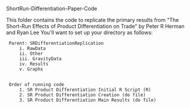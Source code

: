  ShortRun-Differentiation-Paper-Code

 This folder contains the code to replicate the primary results from
 "The Short-Run Effects of Product Differentiation on Trade" by Peter R Herman and Ryan Lee
 You'll want to set up your directory as follows:
 
     Parent: SRDifferentiationReplication                                                            
         i. RawData      
         ii. Other
         iii. GravityData
         iv. Results
         v. Graphs


     Order of running code
         1. SR Product Differentiation Initial R Script (R)
         2. SR Product Differentiation Creation (do file)
         3. SR Product Differentiation Main Results (do file)
